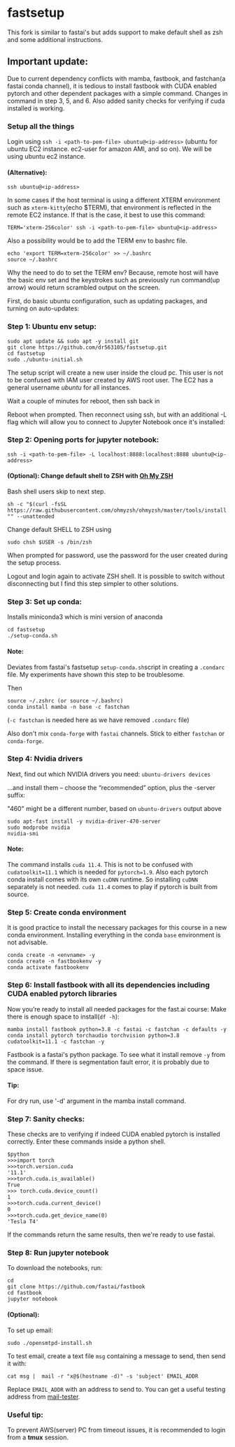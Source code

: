 # fastsetup
This fork is similar to fastai's but adds support to make default shell as zsh and some
additional instructions.

## Important update:
Due to current dependency conflicts with mamba, fastbook, and fastchan(a fastai conda channel), it is tedious
to install fastbook with CUDA enabled pytorch and other dependent packages with a simple command.
Changes in command in step 3, 5, and 6. Also added sanity checks for verifying if cuda installed is working.

### Setup all the things

Login using `ssh -i <path-to-pem-file> ubuntu@<ip-address>` (ubuntu for ubuntu EC2
instance. ec2-user for amazon AMI, and so on). We will be using ubuntu ec2 instance.
#### (Alternative):

`ssh ubuntu@<ip-address>`


In some cases if the host terminal is using a different XTERM environment such as `xterm-kitty`(echo $TERM), that environment is reflected
in the remote EC2 instance. If that is the case, it best to use this command:

`TERM='xterm-256color' ssh -i <path-to-pem-file> ubuntu@<ip-address>`

Also a possibility would be to add the TERM env to bashrc file.

```
echo 'export TERM=xterm-256color' >> ~/.bashrc
source ~/.bashrc
```

Why the need to do to set the TERM env? Because, remote host will have the basic env set
and the keystrokes such as previously run command(up arrow) would return scrambled output
on the screen.

First, do basic ubuntu configuration, such as updating packages, and turning on auto-updates:

### Step 1: Ubuntu env setup:
```
sudo apt update && sudo apt -y install git
git clone https://github.com/dr563105/fastsetup.git
cd fastsetup
sudo ./ubuntu-initial.sh
```

The setup script will create a new user inside the cloud pc. This user is not to be
confused with IAM user created by AWS root user. The EC2 has a general username *ubuntu*
for all instances.

Wait a couple of minutes for reboot, then ssh back in

Reboot when prompted.
Then reconnect using ssh, but with an additional -L flag which will allow you to connect to Jupyter Notebook once it's installed:

### Step 2: Opening ports for jupyter notebook:

`ssh -i <path-to-pem-file> -L localhost:8888:localhost:8888 ubuntu@<ip-address>`

#### (Optional): Change default shell to ZSH with [Oh My ZSH](https://github.com/ohmyzsh/ohmyzsh)
Bash shell users skip to next step.

```
sh -c "$(curl -fsSL https://raw.githubusercontent.com/ohmyzsh/ohmyzsh/master/tools/install.sh)" "" --unattended
```
Change default SHELL to ZSH using
```
sudo chsh $USER -s /bin/zsh

```

When prompted for password, use the password for the user created during the setup
process.

Logout and login again to activate ZSH shell. It is possible to switch without
disconnecting but I find this step simpler to other solutions.

### Step 3: Set up conda:
Installs miniconda3 which is mini version of anaconda

```
cd fastsetup
./setup-conda.sh
```
#### Note:
Deviates from fastai's fastsetup `setup-conda.sh`script in creating a `.condarc` file. My
experiments have shown this step to be troublesome.

Then

```
source ~/.zshrc (or source ~/.bashrc)
conda install mamba -n base -c fastchan
```
(`-c fastchan` is needed here as we have removed `.condarc` file)

Also don't mix `conda-forge` with `fastai` channels. Stick to either `fastchan` or
`conda-forge`.

### Step 4: Nvidia drivers
Next, find out which NVIDIA drivers you need: `ubuntu-drivers devices`

…and install them – choose the “recommended” option, plus the -server suffix:

"460" might be a different number, based on `ubuntu-drivers` output above

```
sudo apt-fast install -y nvidia-driver-470-server
sudo modprobe nvidia
nvidia-smi
```
#### Note:
The command installs `cuda 11.4`. This is not to be confused with `cudatoolkit=11.1` which
is needed for `pytorch=1.9`. Also each pytorch conda install comes with its own `cuDNN`
runtime. So installing `cuDNN` separately is not needed. `cuda 11.4` comes to play if
pytorch is built from source.

### Step 5: Create conda environment
It is good practice to install the necessary packages for this course in a new conda
environment. Installing everything in the conda `base` environment is not advisable.
```
conda create -n <envname> -y
conda create -n fastbookenv -y
conda activate fastbookenv
```
### Step 6: Install fastbook with all its dependencies including CUDA enabled pytorch libraries

Now you’re ready to install all needed packages for the fast.ai course:
Make there is enough space to install(`df -h`):

```
mamba install fastbook python=3.8 -c fastai -c fastchan -c defaults -y
conda install pytorch torchaudio torchvision python=3.8 cudatoolkit=11.1 -c fastchan -y
```
Fastbook is a fastai's python package. To see what it install remove `-y` from the command.
If there is segmentation fault error, it is probably due to space issue.

#### Tip:
For dry run, use '-d' argument in the mamba install command.

### Step 7: Sanity checks:
These checks are to verifying if indeed CUDA enabled pytorch is installed correctly. Enter
these commands inside a python shell.
```
$python
>>>import torch
>>>torch.version.cuda
'11.1'
>>>torch.cuda.is_available()
True
>>> torch.cuda.device_count()
1
>>>torch.cuda.current_device()
0
>>>torch.cuda.get_device_name(0)
'Tesla T4'
```
If the commands return the same results, then we're ready to use fastai.

### Step 8: Run jupyter notebook
To download the notebooks, run:
```
cd
git clone https://github.com/fastai/fastbook
cd fastbook
jupyter notebook
```

#### (Optional):
To set up email:

    sudo ./opensmtpd-install.sh

To test email, create a text file `msg` containing a message to send, then send it with:

    cat msg |  mail -r "x@$(hostname -d)" -s 'subject' EMAIL_ADDR

Replace `EMAIL_ADDR` with an address to send to. You can get a useful testing address from [mail-tester](https://www.mail-tester.com/).

### Useful tip:
To prevent AWS(server) PC from timeout issues, it is recommended to login from a **tmux**
session.

